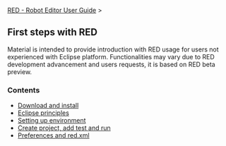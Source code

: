 [RED - Robot Editor User Guide](index.md) >

## First steps with RED

Material is intended to provide introduction with RED usage for users not
experienced with Eclipse platform. Functionalities may vary due to RED
development advancement and users requests, it is based on RED beta preview.

### Contents

  * [Download and install](first_steps/download_install.md)
  * [Eclipse principles](first_steps/eclipse_principles.md)
  * [Setting up environment](first_steps/setting_up_environment.md)
  * [Create project, add test and run](first_steps/create_run.md)
  * [Preferences and red.xml](first_steps/preferences_misc.md)

